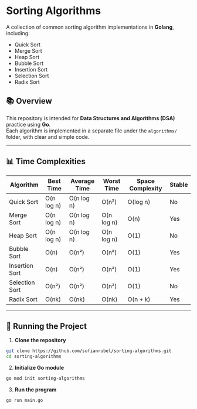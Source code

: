 # Sorting Algorithms

A collection of common sorting algorithm implementations in **Golang**, including:

- Quick Sort
- Merge Sort
- Heap Sort
- Bubble Sort
- Insertion Sort
- Selection Sort
- Radix Sort

## 📚 Overview

This repository is intended for **Data Structures and Algorithms (DSA)** practice using **Go**.  
Each algorithm is implemented in a separate file under the `algorithms/` folder, with clear and simple code.

---

## 📊 Time Complexities

| Algorithm       | Best Time   | Average Time | Worst Time  | Space Complexity | Stable |
|-----------------|-------------|--------------|--------------|------------------|--------|
| Quick Sort      | O(n log n)  | O(n log n)   | O(n²)        | O(log n)         | No     |
| Merge Sort      | O(n log n)  | O(n log n)   | O(n log n)   | O(n)             | Yes    |
| Heap Sort       | O(n log n)  | O(n log n)   | O(n log n)   | O(1)             | No     |
| Bubble Sort     | O(n)        | O(n²)        | O(n²)        | O(1)             | Yes    |
| Insertion Sort  | O(n)        | O(n²)        | O(n²)        | O(1)             | Yes    |
| Selection Sort  | O(n²)       | O(n²)        | O(n²)        | O(1)             | No     |
| Radix Sort      | O(nk)       | O(nk)        | O(nk)        | O(n + k)         | Yes    |

---

## 🚀 Running the Project

1. **Clone the repository**
```bash
git clone https://github.com/sufianrubel/sorting-algorithms.git
cd sorting-algorithms
 ```
2. **Initialize Go module**
```bash
go mod init sorting-algorithms
 ```
3. **Run the program**
```bash
go run main.go
 ```
